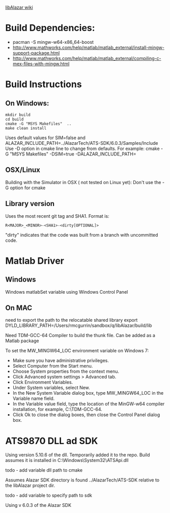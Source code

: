[libAlazar wiki](https://qiplab.bbn.com/BUQ-Lab/libAlazar/wikis/home)


# Build Dependencies:
* pacman -S mingw-w64-x86_64-boost
* http://www.mathworks.com/help/matlab/matlab_external/install-mingw-support-package.html
* http://www.mathworks.com/help/matlab/matlab_external/compiling-c-mex-files-with-mingw.html

# Build Instructions

##  On Windows:
```
mkdir build
cd build
cmake -G "MSYS Makefiles"  ..
make clean install
```
Uses default values for 
SIM=false and 
ALAZAR_INCLUDE_PATH=../AlazarTech/ATS-SDK/6.0.3/Samples/Include
Use -D option in cmake line to change from defaults.
For example:
cmake -G "MSYS Makefiles" -DSIM=true -DALAZAR_INCLUDE_PATH=<path to SDK inlcude file>

## OSX/Linux
Building with the Simulator in OSX ( not tested on Linux yet):
Don't use the -G option for cmake

## Library version
Uses the most recent git tag and SHA1.  Format is:

```
R<MAJOR>_<MINOR>-<SHA1>-<dirty[OPTIONAL]>
```
"dirty" indicates that the code was built from a branch with uncommitted code.


# Matlab Driver

## Windows
Windows matlabSet variable using Windows Control Panel

##  On MAC 
need to export the path to the relocatable shared library
export DYLD_LIBRARY_PATH=/Users/rmcgurrin/sandbox/q/libAlazar/build/lib



Need TDM-GCC-64 Compiler to build the thunk file.  Can be added as a Matlab 
package


To set the MW_MINGW64_LOC environment variable on Windows 7:

* Make sure you have administrative privileges.
* Select Computer from the Start menu.
* Choose System properties from the context menu.
* Click Advanced system settings > Advanced tab.
* Click Environment Variables.
* Under System variables, select New.
* In the New System Variable dialog box, type MW_MINGW64_LOC in the Variable name field.
* In the Variable value field, type the location of the MinGW-w64 compiler installation, for example, C:\TDM-GCC-64.
* Click Ok to close the dialog boxes, then close the Control Panel dialog box.


# ATS9870 DLL ad SDK
Using version 5.10.6 of the dll.  Temporarily added it to the repo.  Build assumes
it is installed in C:\Windows\System32\ATSApi.dll

todo - add variable dll path to cmake

Assumes Alazar SDK directory is found ../AlazarTech/ATS-SDK relative to the libAlazar
project dir.

todo - add variable to specify path to sdk

Using v 6.0.3 of the Alazar SDK



